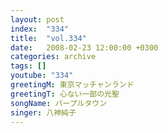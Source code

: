 ```yaml
---
layout: post
index:  "334"
title:  "vol.334"
date:   2008-02-23 12:00:00 +0300
categories: archive
tags: []
youtube: "334"
greetingM: 東京マッチャンランド
greetingT: 心ない一部の光聖
songName: パープルタウン
singer: 八神純子
---
```

